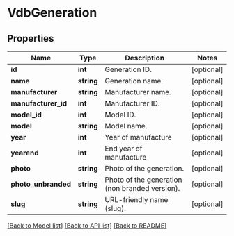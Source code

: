 # VdbGeneration

## Properties
Name | Type | Description | Notes
------------ | ------------- | ------------- | -------------
**id** | **int** | Generation ID. | [optional] 
**name** | **string** | Generation name. | [optional] 
**manufacturer** | **string** | Manufacturer name. | [optional] 
**manufacturer_id** | **int** | Manufacturer ID. | [optional] 
**model_id** | **int** | Model ID. | [optional] 
**model** | **string** | Model name. | [optional] 
**year** | **int** | Year of manufacture | [optional] 
**yearend** | **int** | End year of manufacture | [optional] 
**photo** | **string** | Photo of the generation. | [optional] 
**photo_unbranded** | **string** | Photo of the generation (non branded version). | [optional] 
**slug** | **string** | URL-friendly name (slug). | [optional] 

[[Back to Model list]](../../README.md#documentation-for-models) [[Back to API list]](../../README.md#documentation-for-api-endpoints) [[Back to README]](../../README.md)

